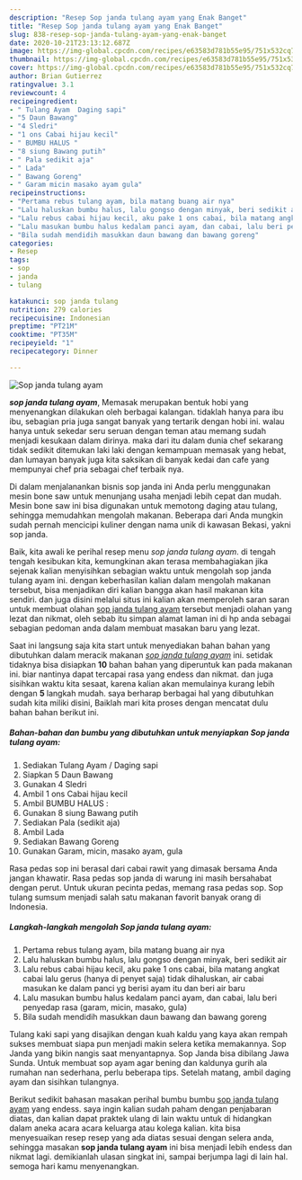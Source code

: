 ```yaml
---
description: "Resep Sop janda tulang ayam yang Enak Banget"
title: "Resep Sop janda tulang ayam yang Enak Banget"
slug: 838-resep-sop-janda-tulang-ayam-yang-enak-banget
date: 2020-10-21T23:13:12.687Z
image: https://img-global.cpcdn.com/recipes/e63583d781b55e95/751x532cq70/sop-janda-tulang-ayam-foto-resep-utama.jpg
thumbnail: https://img-global.cpcdn.com/recipes/e63583d781b55e95/751x532cq70/sop-janda-tulang-ayam-foto-resep-utama.jpg
cover: https://img-global.cpcdn.com/recipes/e63583d781b55e95/751x532cq70/sop-janda-tulang-ayam-foto-resep-utama.jpg
author: Brian Gutierrez
ratingvalue: 3.1
reviewcount: 4
recipeingredient:
- " Tulang Ayam  Daging sapi"
- "5 Daun Bawang"
- "4 Sledri"
- "1 ons Cabai hijau kecil"
- " BUMBU HALUS "
- "8 siung Bawang putih"
- " Pala sedikit aja"
- " Lada"
- " Bawang Goreng"
- " Garam micin masako ayam gula"
recipeinstructions:
- "Pertama rebus tulang ayam, bila matang buang air nya"
- "Lalu haluskan bumbu halus, lalu gongso dengan minyak, beri sedikit air"
- "Lalu rebus cabai hijau kecil, aku pake 1 ons cabai, bila matang angkat cabai lalu gerus (hanya di penyet saja) tidak dihaluskan, air cabai masukan ke dalam panci yg berisi ayam itu dan beri air baru"
- "Lalu masukan bumbu halus kedalam panci ayam, dan cabai, lalu beri penyedap rasa (garam, micin, masako, gula)"
- "Bila sudah mendidih masukkan daun bawang dan bawang goreng"
categories:
- Resep
tags:
- sop
- janda
- tulang

katakunci: sop janda tulang 
nutrition: 279 calories
recipecuisine: Indonesian
preptime: "PT21M"
cooktime: "PT35M"
recipeyield: "1"
recipecategory: Dinner

---
```



![Sop janda tulang ayam](https://img-global.cpcdn.com/recipes/e63583d781b55e95/751x532cq70/sop-janda-tulang-ayam-foto-resep-utama.jpg)

<b><i>sop janda tulang ayam</i></b>, Memasak merupakan bentuk hobi yang menyenangkan dilakukan oleh berbagai kalangan. tidaklah hanya para ibu ibu, sebagian pria juga sangat banyak yang tertarik dengan hobi ini. walau hanya untuk sekedar seru seruan dengan teman atau memang sudah menjadi kesukaan dalam dirinya. maka dari itu dalam dunia chef sekarang tidak sedikit ditemukan laki laki dengan kemampuan memasak yang hebat, dan lumayan banyak juga kita saksikan di banyak kedai dan cafe yang mempunyai chef pria sebagai chef terbaik nya.

Di dalam menjalanankan bisnis sop janda ini Anda perlu menggunakan mesin bone saw untuk menunjang usaha menjadi lebih cepat dan mudah. Mesin bone saw ini bisa digunakan untuk memotong daging atau tulang, sehingga memudahkan mengolah makanan. Beberapa dari Anda mungkin sudah pernah mencicipi kuliner dengan nama unik di kawasan Bekasi, yakni sop janda.

Baik, kita awali ke perihal resep menu <i>sop janda tulang ayam</i>. di tengah tengah kesibukan kita, kemungkinan akan terasa membahagiakan jika sejenak kalian menyisihkan sebagian waktu untuk mengolah sop janda tulang ayam ini. dengan keberhasilan kalian dalam mengolah makanan tersebut, bisa menjadikan diri kalian bangga akan hasil makanan kita sendiri. dan juga disini melalui situs ini kalian akan memperoleh saran saran untuk membuat olahan <u>sop janda tulang ayam</u> tersebut menjadi olahan yang lezat dan nikmat, oleh sebab itu simpan alamat laman ini di hp anda sebagai sebagian pedoman anda dalam membuat masakan baru yang lezat.


Saat ini langsung saja kita start untuk menyediakan bahan bahan yang dibutuhkan dalam meracik makanan <u><i>sop janda tulang ayam</i></u> ini. setidak tidaknya bisa disiapkan <b>10</b> bahan bahan yang diperuntuk kan pada makanan ini. biar nantinya dapat tercapai rasa yang endess dan nikmat. dan juga sisihkan waktu kita sesaat, karena kalian akan memulainya kurang lebih dengan <b>5</b> langkah mudah. saya berharap berbagai hal yang dibutuhkan sudah kita miliki disini, Baiklah mari kita proses dengan mencatat dulu bahan bahan berikut ini.

<!--inarticleads1-->

##### Bahan-bahan dan bumbu yang dibutuhkan untuk menyiapkan Sop janda tulang ayam:

1. Sediakan  Tulang Ayam / Daging sapi
1. Siapkan 5 Daun Bawang
1. Gunakan 4 Sledri
1. Ambil 1 ons Cabai hijau kecil
1. Ambil  BUMBU HALUS :
1. Gunakan 8 siung Bawang putih
1. Sediakan  Pala (sedikit aja)
1. Ambil  Lada
1. Sediakan  Bawang Goreng
1. Gunakan  Garam, micin, masako ayam, gula


Rasa pedas sop ini berasal dari cabai rawit yang dimasak bersama Anda jangan khawatir. Rasa pedas sop janda di warung ini masih bersahabat dengan perut. Untuk ukuran pecinta pedas, memang rasa pedas sop. Sop tulang sumsum menjadi salah satu makanan favorit banyak orang di Indonesia. 

<!--inarticleads2-->

##### Langkah-langkah mengolah Sop janda tulang ayam:

1. Pertama rebus tulang ayam, bila matang buang air nya
1. Lalu haluskan bumbu halus, lalu gongso dengan minyak, beri sedikit air
1. Lalu rebus cabai hijau kecil, aku pake 1 ons cabai, bila matang angkat cabai lalu gerus (hanya di penyet saja) tidak dihaluskan, air cabai masukan ke dalam panci yg berisi ayam itu dan beri air baru
1. Lalu masukan bumbu halus kedalam panci ayam, dan cabai, lalu beri penyedap rasa (garam, micin, masako, gula)
1. Bila sudah mendidih masukkan daun bawang dan bawang goreng


Tulang kaki sapi yang disajikan dengan kuah kaldu yang kaya akan rempah sukses membuat siapa pun menjadi makin selera ketika memakannya. Sop Janda yang bikin nangis saat menyantapnya. Sop Janda bisa dibilang Jawa Sunda. Untuk membuat sop ayam agar bening dan kaldunya gurih ala rumahan nan sederhana, perlu beberapa tips. Setelah matang, ambil daging ayam dan sisihkan tulangnya. 

Berikut sedikit bahasan masakan perihal bumbu bumbu <u>sop janda tulang ayam</u> yang endess. saya ingin kalian sudah paham dengan penjabaran diatas, dan kalian dapat praktek ulang di lain waktu untuk di hidangkan dalam aneka acara acara keluarga atau kolega kalian. kita bisa menyesuaikan resep resep yang ada diatas sesuai dengan selera anda, sehingga masakan <b>sop janda tulang ayam</b> ini bisa menjadi lebih endess dan nikmat lagi. demikianlah ulasan singkat ini, sampai berjumpa lagi di lain hal. semoga hari kamu menyenangkan.
